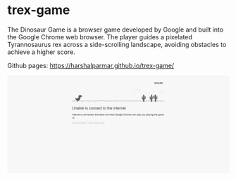 # trex-game
The Dinosaur Game is a browser game developed by Google and built into the Google Chrome web browser. The player guides a pixelated Tyrannosaurus rex across a side-scrolling landscape, avoiding obstacles to achieve a higher score.

Github pages: https://harshalparmar.github.io/trex-game/

![alt text](https://raw.githubusercontent.com/harshalparmar/trex-game/main/trex-game-img.png)
